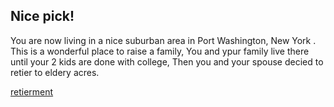 ## Nice pick! 
You are now living in a nice suburban area in Port Washington, New York .  This is a wonderful place to raise a family, 
You and ypur family live there until your 2 kids are done with college, Then you and your spouse decied to retier to eldery acres. 

[retierment](../retierment.md)